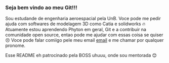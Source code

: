 ### Seja bem vindo ao meu Git!!!

Sou estudande de engenharia aeroespacial pela UnB.
Voce pode me pedir ajuda com softwares de modelagem 3D como Catia e solidworks :fire:
Atuamente estou aprendendo Phyton em geral, Git e a contribuir na comunidade open source, entao pode me ajudar com essas coisa se quiser :persevere:
Voce pode falar comiigo pele meu email [email](keterly.eckhardt@gmail.com) e me chamar por qualquer pronome.

Esse README eh patrocinado pela BOSS uhuuu, onde sou mentorada :blush:

<!--
**ket-eckhardt/ket-eckhardt** is a ✨ _special_ ✨ repository because its `README.md` (this file) appears on your GitHub profile.

Here are some ideas to get you started:

- 🔭 I’m currently working on ...
- 🌱 I’m currently learning ...
- 👯 I’m looking to collaborate on ...
- 🤔 I’m looking for help with ...
- 💬 Ask me about ...
- 📫 How to reach me: ...
- 😄 Pronouns: ...
- ⚡ Fun fact: ...
